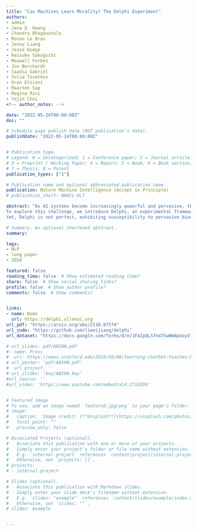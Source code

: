 ```yaml
---
title: "Can Machines Learn Morality? The Delphi Experiment"
authors:
- admin
- Jena D. Hwang
- Chandra Bhagavatula
- Ronan Le Bras
- Jenny Liang
- Jesse Dodge
- Keisuke Sakaguchi
- Maxwell Forbes
- Jon Borchardt
- Saadia Gabriel
- Yulia Tsvetkov
- Oren Etzioni
- Maarten Sap
- Regina Rini
- Yejin Choi
<!-- author_notes: -->

date: "2022-05-24T00:00:00Z"
doi: ""

# Schedule page publish date (NOT publication's date).
publishDate: "2022-05-24T00:00:00Z"


# Publication type.
# Legend: 0 = Uncategorized; 1 = Conference paper; 2 = Journal article;
# 3 = Preprint / Working Paper; 4 = Report; 5 = Book; 6 = Book section;
# 7 = Thesis; 8 = Patent
publication_types: ["1"]

# Publication name and optional abbreviated publication name.
publication: Nature Machine Intelligence (Accept in Principle)
# publication_short: NAACL-HLT

abstract: "As AI systems become increasingly powerful and pervasive, there are growing concerns about machines' morality or a lack thereof. Yet, teaching morality to machines is a formidable task, as morality remains among the most intensely debated questions in humanity, let alone for AI. Existing AI systems deployed to millions of users, however, are already making decisions loaded with moral implications, which poses a seemingly impossible challenge: teaching machines moral sense, while humanity continues to grapple with it.
To explore this challenge, we introduce Delphi, an experimental framework based on deep neural networks trained directly to reason about descriptive ethical judgments, e.g., \"helping a friend\" is generally good, while \"helping a friend spread fake news\" is not. Empirical results shed novel insights on the promises and limits of machine ethics; Delphi demonstrates strong generalization capabilities in the face of novel ethical situations, while off-the-shelf neural network models exhibit markedly poor judgment including unjust biases, confirming the need for explicitly teaching machines moral sense.
Yet, Delphi is not perfect, exhibiting susceptibility to pervasive biases and inconsistencies. Despite that, we demonstrate positive use cases of imperfect Delphi, including using it as a component model within other imperfect AI systems. Importantly, we interpret the operationalization of Delphi in light of prominent ethical theories, which leads us to important future research questions."

# Summary. An optional shortened abstract.
summary:

tags:
- NLP
- long paper
- 2024

featured: false
reading_time: false  # Show estimated reading time?
share: false  # Show social sharing links?
profile: false  # Show author profile?
comments: false  # Show comments?


links:
- name: Demo
  url: https://delphi.allenai.org
url_pdf: "https://arxiv.org/abs/2110.07574"
url_code: "https://github.com/liweijiang/delphi"
url_dataset: "https://docs.google.com/forms/d/e/1FAIpQLSfk47SwWW4pUay4TMSFO7IaG2vxwpbUPI-TJIZwhwdBDNGqoQ/viewform"

# url_slides: pdf/ANION.pdf
#- name: Press
#  url: https://news.stanford.edu/2019/05/08/learning-chatbot-teaches-beats-flashcards/
# url_poster: 'pdf/ANION.pdf'
#  url_project: ''
# url_slides: 'key/ANION.key'
#url_source: ''
#url_video: 'https://www.youtube.com/embed/xL6_CTiD2DU'


# Featured image
# To use, add an image named `featured.jpg/png` to your page's folder.
# image:
#   caption: 'Image credit: [**Unsplash**](https://unsplash.com/photos/pLCdAaMFLTE)'
#   focal_point: ""
#   preview_only: false

# Associated Projects (optional).
#   Associate this publication with one or more of your projects.
#   Simply enter your project's folder or file name without extension.
#   E.g. `internal-project` references `content/project/internal-project/index.md`.
#   Otherwise, set `projects: []`.
# projects:
# - internal-project

# Slides (optional).
#   Associate this publication with Markdown slides.
#   Simply enter your slide deck's filename without extension.
#   E.g. `slides: "example"` references `content/slides/example/index.md`.
#   Otherwise, set `slides: ""`.
# slides: example


---
```



<!-- {{% callout note %}}
Click the *Cite* button above to demo the feature to enable visitors to import publication metadata into their reference management software.
{{% /callout %}}

{{% callout note %}}
Create your slides in Markdown - click the *Slides* button to check out the example.
{{% /callout %}}

Supplementary notes can be added here, including [code, math, and images](https://wowchemy.com/docs/writing-markdown-latex/). -->
